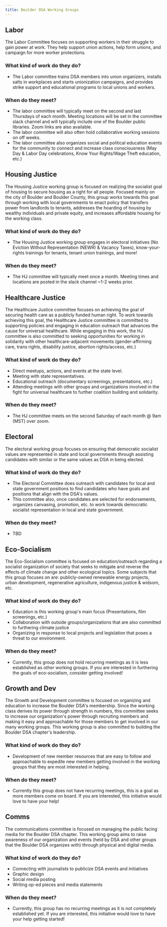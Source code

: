 ```yaml
---
title: Boulder DSA Working Groups
---
```


## Labor
The Labor Committee focuses on supporting workers in their struggle to gain power at work. They help support union actions, help form unions, and campaign for more worker protections.

### What kind of work do they do?
* The Labor committee trains DSA members into union organizers, installs salts in workplaces and starts unionization campaigns, and provides strike support and educational programs to local unions and workers.

### When do they meet?
* The labor committee will typically meet on the second and last Thursdays of each month. Meeting locations will be set in the committee slack channel and will typically include one of the Boulder public libraries. Zoom links 	are also available.
* The labor committee will also often hold collaborative working sessions on off weeks.
* The labor committee also organizes social and political education events for the community to connect and increase class consciousness (May Day & Labor Day celebrations, Know Your Rights/Wage Theft education, etc.)


## Housing Justice
The Housing Justice working group is focused on realizing the socialist goal of housing to secure housing as a right for all people. Focused mainly on the city of Boulder and Boulder County, this group works towards this goal through working with local governments to enact policy that transfers power from landlords to tenants, addresses the hoarding of housing by wealthy individuals and private equity, and increases affordable housing for the working class.

### What kind of work do they do?
* The Housing Justice working group engages in electoral initiatives (No Eviction Without Representation (NEWR) & Vacancy Taxes), know-your-rights trainings for tenants, tenant union trainings, and more!

### When do they meet?
* The HJ committee will typically meet once a month. Meeting times and locations are posted in the slack channel ~1-2 weeks prior.


## Healthcare Justice
The Healthcare Justice committee focuses on achieving the goal of securing health care as a publicly funded human right.  To work towards achieving this goal, the Healthcare Justice committee is committed to supporting policies and engaging in education outreach that advances the cause for universal healthcare. While engaging in this work, the HJ committee is also committed to seeking opportunities for working in solidarity with other healthcare-adjacent movements (gender-affirming care, trans rights, disability justice, abortion rights/access, etc.)

### What kind of work do they do?
* Direct meetups, actions, and events at the state level.
* Meeting with state representatives.
* Educational outreach (documentary screenings, presentations, etc.)
* Attending meetings with other groups and organizations involved in the fight for universal healthcare to further coalition building and solidarity.

### When do they meet?
* The HJ committee meets on the second Saturday of each month @ 9am (MST) over zoom.


## Electoral
The electoral working group focuses on ensuring that democratic socialist values are represented in state and local governments through assisting candidates with similar or the same values as DSA in being elected.

### What kind of work do they do?
* The Electoral Committee does outreach with candidates for local and state government positions to find candidates who have goals and positions that align with the DSA's values.
* This committee also, once candidates are selected for endorsements, organizes canvasing, promotion, etc. to work towards democratic socialist representation in local and state government.

### When do they meet?
* TBD


## Eco-Socialism
The Eco-Socialism committee is focused on education/outreach regarding a socialist organization of society that seeks to mitigate and reverse the effects of climate change and other ecological topics. Some subjects that this group focuses on are: publicly-owned renewable energy projects, urban development, regenerative agriculture, indigenous justice & widsom, etc.

### What kind of work do they do?
* Education is this working group's main focus (Presentations, film screenings, etc.)
* Collaboration with outside groups/organizations that are also committed to furthering climate justice
* Organizing in response to local projects and legislation that poses a threat to our environment.

### When do they meet?
* Currently, this group does not hold recurring meetings as it is less established as other working groups. If you are interested in furthering the goals of eco-socialism, consider getting involved!


## Growth and Dev
The Growth and Development committee is focused on organizing and education to increase the Boulder DSA's membership. Since the working class derives its power through strength in numbers, this committee seeks to increase our organization's power through recruiting members and making it easy and approachable for those members to get involved in our many working groups. This working group is also committed to building the Boulder DSA chapter's leadership.

### What kind of work do they do?
* Development of new member resources that are easy to follow and approachable to expedite new members getting involved in the working groups that they are most interested in helping.

### When do they meet?
* Currently this group does not have recurring meetings, this is a goal as more members come on board. If you are interested, this initiative would love to have your help!


## Comms
The communications committee is focused on managing the public facing media for the Boulder DSA chapter. This working group aims to raise awareness of our organization and events (held by DSA and other groups that the Boulder DSA organizes with) through physical and digital media.

### What kind of work do they do?
* Connecting with journalists to publicize DSA events and initiatives
* Graphic design
* Social media posting
* Writing op-ed pieces and media statements

### When do they meet?
* Currently, this group has no recurring meetings as it is not completely established yet. If you are interested, this initiative would love to have your help getting started!

